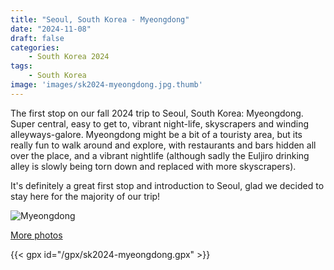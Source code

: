 ```yaml
---
title: "Seoul, South Korea - Myeongdong"
date: "2024-11-08"
draft: false
categories: 
    - South Korea 2024
tags:
    - South Korea
image: 'images/sk2024-myeongdong.jpg.thumb'
---
```


The first stop on our fall 2024 trip to Seoul, South Korea: Myeongdong. Super central, easy to get to, vibrant night-life, skyscrapers and winding alleyways-galore. Myeongdong might be a bit of a touristy area, but its really fun to walk around and explore, with restaurants and bars hidden all over the place, and a vibrant nightlife (although sadly the Euljiro drinking alley is slowly being torn down and replaced with more skyscrapers).

It's definitely a great first stop and introduction to Seoul, glad we decided to stay here for the majority of our trip!

![Myeongdong](/images/sk2024-myeongdong.jpg)

[More photos](https://photos.app.goo.gl/wmsvptuMka5kx6Vg7)

{{< gpx id="/gpx/sk2024-myeongdong.gpx" >}}
